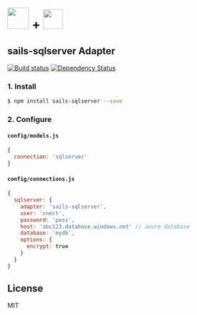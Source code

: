 # <img src="http://cdn.tjw.io/images/sails-logo.png" height='48px' /> + <img src="http://cdn.tjw.io/images/sqlserver_logo.png" height='44px' />

## sails-sqlserver Adapter

[![Build status][ci-image]][ci-url]
[![Dependency Status][daviddm-image]][daviddm-url]

### 1. Install
```sh
$ npm install sails-sqlserver --save
```

### 2. Configure

#### `config/models.js`
```js
{
  connection: 'sqlserver'
}
```

#### `config/connections.js`
```js
{
  sqlserver: {
    adapter: 'sails-sqlserver',
    user: 'cnect',
    password: 'pass',
    host: 'abc123.database.windows.net' // azure database
    database: 'mydb',
    options: {
      encrypt: true
    }
  }
}
```

## License
MIT

[sails-logo]: http://cdn.tjw.io/images/sails-logo.png
[sails-url]: https://sailsjs.org
[ci-image]: https://img.shields.io/circleci/project/cnect/sails-mssql.svg?style=flat-square
[ci-url]: https://circleci.com/gh/cnect/sails-mssql
[daviddm-image]: http://img.shields.io/david/cnect/sails-mssql.svg?style=flat-square
[daviddm-url]: https://david-dm.org/cnect/sails-mssql

